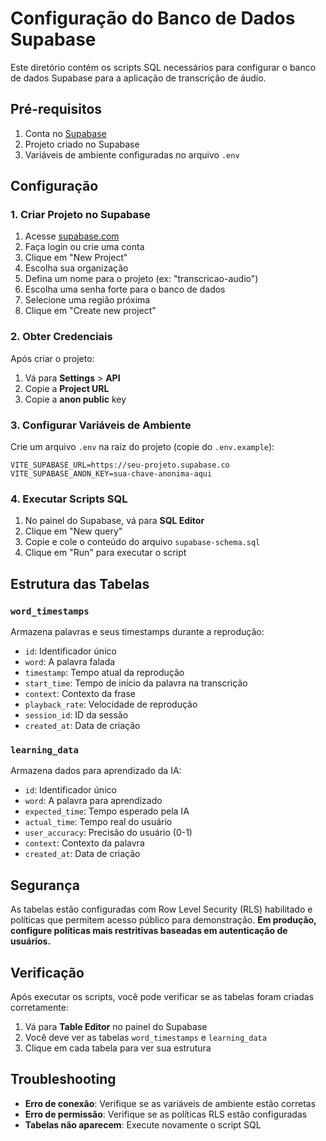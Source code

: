 # Configuração do Banco de Dados Supabase

Este diretório contém os scripts SQL necessários para configurar o banco de dados Supabase para a aplicação de transcrição de áudio.

## Pré-requisitos

1. Conta no [Supabase](https://supabase.com)
2. Projeto criado no Supabase
3. Variáveis de ambiente configuradas no arquivo `.env`

## Configuração

### 1. Criar Projeto no Supabase

1. Acesse [supabase.com](https://supabase.com)
2. Faça login ou crie uma conta
3. Clique em "New Project"
4. Escolha sua organização
5. Defina um nome para o projeto (ex: "transcricao-audio")
6. Escolha uma senha forte para o banco de dados
7. Selecione uma região próxima
8. Clique em "Create new project"

### 2. Obter Credenciais

Após criar o projeto:

1. Vá para **Settings** > **API**
2. Copie a **Project URL**
3. Copie a **anon public** key

### 3. Configurar Variáveis de Ambiente

Crie um arquivo `.env` na raiz do projeto (copie do `.env.example`):

```env
VITE_SUPABASE_URL=https://seu-projeto.supabase.co
VITE_SUPABASE_ANON_KEY=sua-chave-anonima-aqui
```

### 4. Executar Scripts SQL

1. No painel do Supabase, vá para **SQL Editor**
2. Clique em "New query"
3. Copie e cole o conteúdo do arquivo `supabase-schema.sql`
4. Clique em "Run" para executar o script

## Estrutura das Tabelas

### `word_timestamps`
Armazena palavras e seus timestamps durante a reprodução:
- `id`: Identificador único
- `word`: A palavra falada
- `timestamp`: Tempo atual da reprodução
- `start_time`: Tempo de início da palavra na transcrição
- `context`: Contexto da frase
- `playback_rate`: Velocidade de reprodução
- `session_id`: ID da sessão
- `created_at`: Data de criação

### `learning_data`
Armazena dados para aprendizado da IA:
- `id`: Identificador único
- `word`: A palavra para aprendizado
- `expected_time`: Tempo esperado pela IA
- `actual_time`: Tempo real do usuário
- `user_accuracy`: Precisão do usuário (0-1)
- `context`: Contexto da palavra
- `created_at`: Data de criação

## Segurança

As tabelas estão configuradas com Row Level Security (RLS) habilitado e políticas que permitem acesso público para demonstração. **Em produção, configure políticas mais restritivas baseadas em autenticação de usuários.**

## Verificação

Após executar os scripts, você pode verificar se as tabelas foram criadas corretamente:

1. Vá para **Table Editor** no painel do Supabase
2. Você deve ver as tabelas `word_timestamps` e `learning_data`
3. Clique em cada tabela para ver sua estrutura

## Troubleshooting

- **Erro de conexão**: Verifique se as variáveis de ambiente estão corretas
- **Erro de permissão**: Verifique se as políticas RLS estão configuradas
- **Tabelas não aparecem**: Execute novamente o script SQL